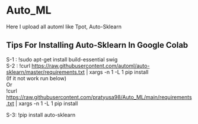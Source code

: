 # Auto_ML
Here I upload all automl like Tpot, Auto-Sklearn

## Tips For Installing Auto-Sklearn In Google Colab <br>
S-1 : !sudo apt-get install build-essential swig <br>
S-2 : !curl https://raw.githubusercontent.com/automl/auto-sklearn/master/requirements.txt | xargs -n 1 -L 1 pip install <br>
(If it not work run below)<br>
                        Or <br>
!curl https://raw.githubusercontent.com/pratyusa98/Auto_ML/main/requirements.txt | xargs -n 1 -L 1 pip install<br>

S-3: !pip install auto-sklearn<br>
